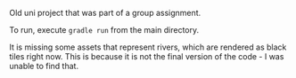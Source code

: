 Old uni project that was part of a group assignment.

To run, execute `gradle run` from the main directory.

It is missing some assets that represent rivers, which are rendered as black tiles right now.
This is because it is not the final version of the code - I was unable to find that.
